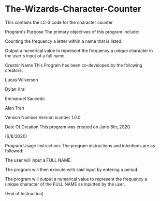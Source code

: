 # The-Wizards-Character-Counter
This contains the LC-3 code for the character counter 

Program's Purpose
The primary objectives of this program include:

Counting the frequency a letter within a name that is listed.

Output a numerical value to represent the frequency a unique character in the user's input of a full name.

Creator Name
This Program has been co-developed by the following creators:

Lucas Wilkerson

Dylan Kral

Emmanuel Saucedo

Alan Tran

Version Number
Version number 1.0.0

Date Of Creation
This program was created on June 8th, 2020.

(6/8/2020)

Program Usage Instructions
The program instructions and intentions are as followed:

The user will input a FULL NAME.

The program will then execute with said input by entering a period.

The program will output a numarical value to represent the frequency a unique character of the FULL NAME as inputted by the user.

(End of Instruction)
